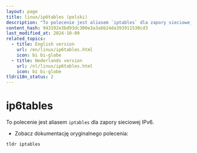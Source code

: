 ```yaml
---
layout: page
title: linux/ip6tables (polski)
description: "To polecenie jest aliasem `iptables` dla zapory sieciowej IPv6."
content_hash: 943192e3bd93dc300e3a3abb24da393911530cd3
last_modified_at: 2024-10-09
related_topics:
  - title: English version
    url: /en/linux/ip6tables.html
    icon: bi bi-globe
  - title: Nederlands version
    url: /nl/linux/ip6tables.html
    icon: bi bi-globe
tldri18n_status: 2
---
```

# ip6tables

To polecenie jest aliasem `iptables` dla zapory sieciowej IPv6.

- Zobacz dokumentację oryginalnego polecenia:

`tldr iptables`
